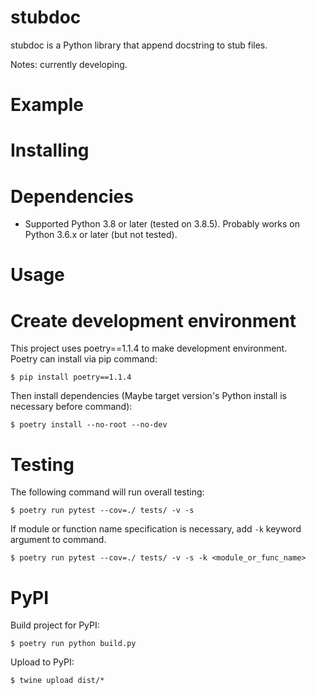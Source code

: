 # stubdoc

stubdoc is a Python library that append docstring to stub files.

Notes: currently developing.

# Example

# Installing

# Dependencies

- Supported Python 3.8 or later (tested on 3.8.5). Probably works on Python 3.6.x or later (but not tested).

# Usage

# Create development environment

This project uses poetry==1.1.4 to make development environment.  
Poetry can install via pip command:

```
$ pip install poetry==1.1.4
```

Then install dependencies (Maybe target version's Python install is necessary before command):

```
$ poetry install --no-root --no-dev
```

# Testing

The following command will run overall testing:

```
$ poetry run pytest --cov=./ tests/ -v -s
```

If module or function name specification is necessary, add `-k` keyword argument to command.

```
$ poetry run pytest --cov=./ tests/ -v -s -k <module_or_func_name>
```

# PyPI

Build project for PyPI:

```
$ poetry run python build.py
```

Upload to PyPI:

```
$ twine upload dist/*
```





